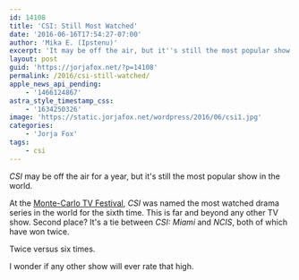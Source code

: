 ```yaml
---
id: 14108
title: 'CSI: Still Most Watched'
date: '2016-06-16T17:54:27-07:00'
author: 'Mika E. (Ipstenu)'
excerpt: 'It may be off the air, but it''s still the most popular show in the world.'
layout: post
guid: 'https://jorjafox.net/?p=14108'
permalink: /2016/csi-still-watched/
apple_news_api_pending:
    - '1466124867'
astra_style_timestamp_css:
    - '1634250326'
image: 'https://static.jorjafox.net/wordpress/2016/06/csi1.jpg'
categories:
    - 'Jorja Fox'
tags:
    - csi
---
```


<em>CSI</em> may be off the air for a year, but it's still the most popular show in the world.

At the <a href="http://www.tvfestival.com/">Monte-Carlo TV Festival</a>, <em>CSI</em> was named the most watched drama series in the world for the sixth time. This is far and beyond any other TV show. Second place? It's a tie between <em>CSI: Miami</em> and <em>NCIS</em>, both of which have won twice.

Twice versus six times.

I wonder if any other show will ever rate that high.